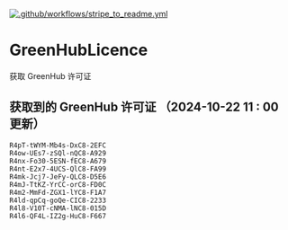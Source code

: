 [![.github/workflows/stripe_to_readme.yml](https://github.com/zjx-kimi/GreenHubLicence/actions/workflows/stripe_to_readme.yml/badge.svg)](https://github.com/zjx-kimi/GreenHubLicence/actions/workflows/stripe_to_readme.yml)
# GreenHubLicence
获取 GreenHub 许可证
## 获取到的 GreenHub 许可证 （2024-10-22 11 : 00 更新）
```
R4pT-tWYM-Mb4s-DxC8-2EFC
R4ow-UEs7-zSQl-nQC8-A929
R4nx-Fo30-5ESN-fEC8-A679
R4nt-E2x7-4UCS-QlC8-FA99
R4mk-Jcj7-JeFy-QLC8-D5E6
R4mJ-TtKZ-YrCC-orC8-FD0C
R4m2-MmFd-ZGX1-lYC8-F1A7
R4ld-qpCq-goQe-CIC8-2233
R4l8-V10T-cNMA-lNC8-015D
R4l6-QF4L-IZ2g-HuC8-F667
```
